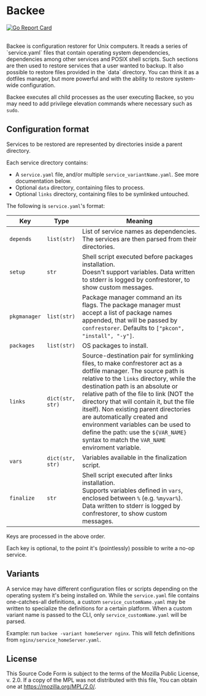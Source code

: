 # Backee
[![Go Report Card](https://goreportcard.com/badge/github.com/livingsilver94/backee)](https://goreportcard.com/report/github.com/livingsilver94/backee)

</br>
Backee is configuration restorer for Unix computers. It reads a series of `service.yaml` files that contain operating system dependencies, dependencies among other services and POSIX shell scripts. Such sections are then used to restore services that a user wanted to backup. It also possible to restore files provided in the `data` directory. You can think it as a dotfiles manager, but more powerful and with the ability to restore system-wide configuration.

Backee executes all child processes as the user executing Backee, so you may need to add privilege elevation commands where necessary such as `sudo`.

## Configuration format

Services to be restored are represented by directories inside a parent directory.

Each service directory contains:

 - A `service.yaml` file, and/or multiple `service_variantName.yaml`. See more documentation below.
 - Optional `data` directory, containing files to process.
 - Optional `links` directory, containing files to be symlinked untouched.

The following is `service.yaml`'s format:

|Key|Type|Meaning|
|---|---|---|
|`depends`|`list(str)`|List of service names as dependencies.</br>The services are then parsed from their directories.|
|`setup`|`str`|Shell script executed before packages installation.</br>Doesn't support variables. Data written to stderr is logged by confrestorer, to show custom messages.|
|`pkgmanager`|`list(str)`|Package manager command an its flags. The package manager must accept a list of package names appended, that will be passed by `confrestorer`. Defaults to `["pkcon", "install", "-y"]`.|
|`packages`|`list(str)`|OS packages to install.|
|`links`|`dict(str, str)`|Source-destination pair for symlinking files, to make confrestorer act as a dotfile manager. The source path is relative to the `links` directory, while the destination path is an absolute or relative path of the file to link (NOT the directory that will contain it, but the file itself). Non existing parent directories are automatically created and environment variables can be used to define the path: use the `${VAR_NAME}` syntax to match the `VAR_NAME` enviroment variable.|
|`vars`|`dict(str, str)`|Variables available in the finalization script.|
|`finalize`|`str`|Shell script executed after links installation.</br>Supports variables defined in `vars`, enclosed between `%` (e.g. `%myvar%`). Data written to stderr is logged by confrestorer, to show custom messages.|

Keys are processed in the above order.

Each key is optional, to the point it's (pointlessly) possible to write a no-op service.

## Variants

A service may have different configuration files or scripts depending on the operating system it's being installed on. While the `service.yaml` file contains one-catches-all definitions, a custom `service_customName.yaml` may be written to specialize the definitions for a certain platform. When a custom variant name is passed to the CLI, only `service_customName.yaml` will be parsed.

Example: run `backee -variant homeServer nginx`. This will fetch definitions from `nginx/service_homeServer.yaml`.

## License

This Source Code Form is subject to the terms of the Mozilla Public License, v. 2.0. If a copy of the MPL was not distributed with this file, You can obtain one at https://mozilla.org/MPL/2.0/.
